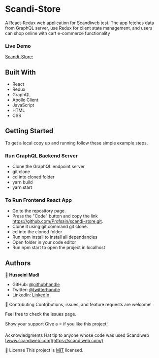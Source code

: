 # Scandi-Store
A React-Redux web application for Scandiweb test. The app fetches data from GraphQL server, use Redux for client state management, and users can shop online with cart e-commerce functionality

### Live Demo
[Scandi-Store:](#)


## Built With
- React
- Redux
- GraphQL
- Apollo Client
- JavaScript
- HTML
- CSS


## Getting Started
To get a local copy up and running follow these simple example steps.


### Run GraphQL Backend Server
- Clone the GraphQL endpoint server
- git clone 
- cd into cloned folder
- yarn build
- yarn start

### To Run Frontend React App
- Go to the repository page. 
- Press the "Code" button and copy the link https://github.com/Profsain/scandi-store.git. 
- Clone it using git command git clone.
- cd into the cloned folder 
- Run npm install to install all dependancies 
- Open folder in your code editor 
- Run npm start to open the project in localhost

## Authors
👤 **Husseini Mudi**

- GitHub: [@githubhandle](https://github.com/Profsain)
- Twitter: [@twitterhandle](https://twitter.com/profsain)
- LinkedIn: [LinkedIn](https://linkedin.com/in/profsain)


🤝 Contributing
Contributions, issues, and feature requests are welcome!

Feel free to check the issues page.

Show your support
Give a ⭐️ if you like this project!

Acknowledgments
Hat tip to anyone whose code was used
Scandiweb [www.scandiweb.com](https://scandiweb.com/)


📝 License
This project is [MIT](./MIT.md) licensed.
